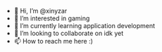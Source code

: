 - 👋 Hi, I’m @xinyzar
- 👀 I’m interested in gaming
- 🌱 I’m currently learning application development
- 💞️ I’m looking to collaborate on idk yet
- 📫 How to reach me here :)

<!---
xinyzar/xinyzar is a ✨ special ✨ repository because its `README.md` (this file) appears on your GitHub profile.
You can click the Preview link to take a look at your changes.
--->
